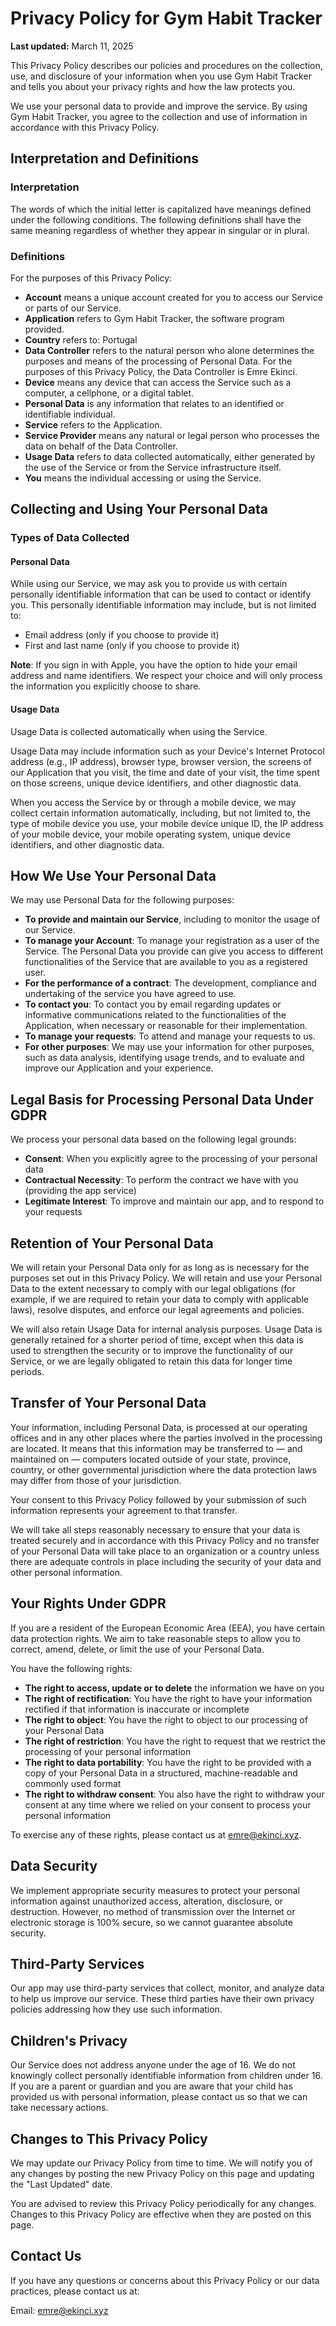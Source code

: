 # Privacy Policy for Gym Habit Tracker

**Last updated:** March 11, 2025

This Privacy Policy describes our policies and procedures on the collection, use, and disclosure of your information when you use Gym Habit Tracker and tells you about your privacy rights and how the law protects you.

We use your personal data to provide and improve the service. By using Gym Habit Tracker, you agree to the collection and use of information in accordance with this Privacy Policy.

## Interpretation and Definitions

### Interpretation
The words of which the initial letter is capitalized have meanings defined under the following conditions. The following definitions shall have the same meaning regardless of whether they appear in singular or in plural.

### Definitions
For the purposes of this Privacy Policy:

- **Account** means a unique account created for you to access our Service or parts of our Service.
- **Application** refers to Gym Habit Tracker, the software program provided.
- **Country** refers to: Portugal
- **Data Controller** refers to the natural person who alone determines the purposes and means of the processing of Personal Data. For the purposes of this Privacy Policy, the Data Controller is Emre Ekinci.
- **Device** means any device that can access the Service such as a computer, a cellphone, or a digital tablet.
- **Personal Data** is any information that relates to an identified or identifiable individual.
- **Service** refers to the Application.
- **Service Provider** means any natural or legal person who processes the data on behalf of the Data Controller.
- **Usage Data** refers to data collected automatically, either generated by the use of the Service or from the Service infrastructure itself.
- **You** means the individual accessing or using the Service.

## Collecting and Using Your Personal Data

### Types of Data Collected

#### Personal Data
While using our Service, we may ask you to provide us with certain personally identifiable information that can be used to contact or identify you. This personally identifiable information may include, but is not limited to:

- Email address (only if you choose to provide it)
- First and last name (only if you choose to provide it)

**Note**: If you sign in with Apple, you have the option to hide your email address and name identifiers. We respect your choice and will only process the information you explicitly choose to share.

#### Usage Data
Usage Data is collected automatically when using the Service.

Usage Data may include information such as your Device's Internet Protocol address (e.g., IP address), browser type, browser version, the screens of our Application that you visit, the time and date of your visit, the time spent on those screens, unique device identifiers, and other diagnostic data.

When you access the Service by or through a mobile device, we may collect certain information automatically, including, but not limited to, the type of mobile device you use, your mobile device unique ID, the IP address of your mobile device, your mobile operating system, unique device identifiers, and other diagnostic data.

## How We Use Your Personal Data

We may use Personal Data for the following purposes:

- **To provide and maintain our Service**, including to monitor the usage of our Service.
- **To manage your Account**: To manage your registration as a user of the Service. The Personal Data you provide can give you access to different functionalities of the Service that are available to you as a registered user.
- **For the performance of a contract**: The development, compliance and undertaking of the service you have agreed to use.
- **To contact you**: To contact you by email regarding updates or informative communications related to the functionalities of the Application, when necessary or reasonable for their implementation.
- **To manage your requests**: To attend and manage your requests to us.
- **For other purposes**: We may use your information for other purposes, such as data analysis, identifying usage trends, and to evaluate and improve our Application and your experience.

## Legal Basis for Processing Personal Data Under GDPR

We process your personal data based on the following legal grounds:

- **Consent**: When you explicitly agree to the processing of your personal data
- **Contractual Necessity**: To perform the contract we have with you (providing the app service)
- **Legitimate Interest**: To improve and maintain our app, and to respond to your requests

## Retention of Your Personal Data

We will retain your Personal Data only for as long as is necessary for the purposes set out in this Privacy Policy. We will retain and use your Personal Data to the extent necessary to comply with our legal obligations (for example, if we are required to retain your data to comply with applicable laws), resolve disputes, and enforce our legal agreements and policies.

We will also retain Usage Data for internal analysis purposes. Usage Data is generally retained for a shorter period of time, except when this data is used to strengthen the security or to improve the functionality of our Service, or we are legally obligated to retain this data for longer time periods.

## Transfer of Your Personal Data

Your information, including Personal Data, is processed at our operating offices and in any other places where the parties involved in the processing are located. It means that this information may be transferred to — and maintained on — computers located outside of your state, province, country, or other governmental jurisdiction where the data protection laws may differ from those of your jurisdiction.

Your consent to this Privacy Policy followed by your submission of such information represents your agreement to that transfer.

We will take all steps reasonably necessary to ensure that your data is treated securely and in accordance with this Privacy Policy and no transfer of your Personal Data will take place to an organization or a country unless there are adequate controls in place including the security of your data and other personal information.

## Your Rights Under GDPR

If you are a resident of the European Economic Area (EEA), you have certain data protection rights. We aim to take reasonable steps to allow you to correct, amend, delete, or limit the use of your Personal Data.

You have the following rights:

- **The right to access, update or to delete** the information we have on you
- **The right of rectification**: You have the right to have your information rectified if that information is inaccurate or incomplete
- **The right to object**: You have the right to object to our processing of your Personal Data
- **The right of restriction**: You have the right to request that we restrict the processing of your personal information
- **The right to data portability**: You have the right to be provided with a copy of your Personal Data in a structured, machine-readable and commonly used format
- **The right to withdraw consent**: You also have the right to withdraw your consent at any time where we relied on your consent to process your personal information

To exercise any of these rights, please contact us at emre@ekinci.xyz.

## Data Security

We implement appropriate security measures to protect your personal information against unauthorized access, alteration, disclosure, or destruction. However, no method of transmission over the Internet or electronic storage is 100% secure, so we cannot guarantee absolute security.

## Third-Party Services

Our app may use third-party services that collect, monitor, and analyze data to help us improve our service. These third parties have their own privacy policies addressing how they use such information.

## Children's Privacy

Our Service does not address anyone under the age of 16. We do not knowingly collect personally identifiable information from children under 16. If you are a parent or guardian and you are aware that your child has provided us with personal information, please contact us so that we can take necessary actions.

## Changes to This Privacy Policy

We may update our Privacy Policy from time to time. We will notify you of any changes by posting the new Privacy Policy on this page and updating the "Last Updated" date.

You are advised to review this Privacy Policy periodically for any changes. Changes to this Privacy Policy are effective when they are posted on this page.

## Contact Us

If you have any questions or concerns about this Privacy Policy or our data practices, please contact us at:

Email: emre@ekinci.xyz
